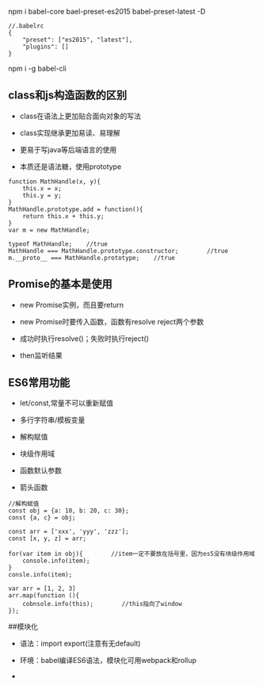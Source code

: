 npm i babel-core bael-preset-es2015 babel-preset-latest -D

```
//.babelrc
{
    "preset": ["es2015", "latest"],
    "plugins": []
}
```

npm i -g babel-cli




## class和js构造函数的区别

- class在语法上更加贴合面向对象的写法

- class实现继承更加易读、易理解

- 更易于写java等后端语言的使用

- 本质还是语法糖，使用prototype

```
function MathHandle(x, y){
    this.x = x;
    this.y = y;
}
MathHandle.prototype.add = function(){
    return this.x + this.y;
}
var m = new MathHandle;

typeof MathHandle;    //true
MathHandle === MathHandle.prototype.constructor;        //true
m.__proto__ === MathHandle.prototype;    //true
```




## Promise的基本是使用

- new Promise实例，而且要return

- new Promise时要传入函数，函数有resolve reject两个参数

- 成功时执行resolve()；失败时执行reject()

- then监听结果




## ES6常用功能

- let/const,常量不可以重新赋值

- 多行字符串/模板变量

- 解构赋值

- 块级作用域

- 函数默认参数

- 箭头函数

```
//解构赋值
const obj = {a: 10, b: 20, c: 30};
const {a, c} = obj;

const arr = ['xxx', 'yyy', 'zzz'];
const [x, y, z] = arr;

for(var item in obj){        //item一定不要放在括号里，因为es5没有块级作用域
    console.info(item);
}
consle.info(item);   

var arr = [1, 2, 3] 
arr.map(function (){
    cobnsole.info(this);        //this指向了window
});    
```



##模块化

- 语法：import export(注意有无default)

- 环境：babel编译ES6语法，模块化可用webpack和rollup

- 





























